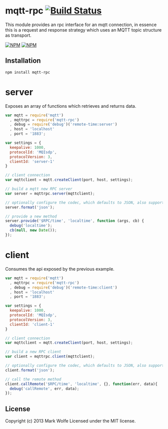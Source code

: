 # mqtt-rpc [![Build Status](https://drone.io/github.com/wolfeidau/mqtt-rpc/status.png)](https://drone.io/github.com/wolfeidau/mqtt-rpc/latest)

This module provides an rpc interface for an mqtt connection, in essence this is a request and response strategy which uses
an MQTT topic structure as transport.

[![NPM](https://nodei.co/npm/mqtt-rpc.png)](https://nodei.co/npm/mqtt-rpc/)
[![NPM](https://nodei.co/npm-dl/mqtt-rpc.png)](https://nodei.co/npm/mqtt-rpc/)

## Installation

```
npm install mqtt-rpc
```

# server

Exposes an array of functions which retrieves and returns data.

```javascript
var mqtt = require('mqtt')
  , mqttrpc = require('mqtt-rpc')
  , debug = require('debug')('remote-time:server')
  , host = 'localhost'
  , port = '1883';

var settings = {
  keepalive: 1000,
  protocolId: 'MQIsdp',
  protocolVersion: 3,
  clientId: 'server-1'
}

// client connection
var mqttclient = mqtt.createClient(port, host, settings);

// build a mqtt new RPC server
var server = mqttrpc.server(mqttclient);

// optionally configure the codec, which defaults to JSON, also supports msgpack
server.format('json');

// provide a new method
server.provide('$RPC/time', 'localtime', function (args, cb) {
  debug('localtime');
  cb(null, new Date());
});
```

# client

Consumes the api exposed by the previous example.

```javascript
var mqtt = require('mqtt')
  , mqttrpc = require('mqtt-rpc')
  , debug = require('debug')('remote-time:client')
  , host = 'localhost'
  , port = '1883';

var settings = {
  keepalive: 1000,
  protocolId: 'MQIsdp',
  protocolVersion: 3,
  clientId: 'client-1'
}

// client connection
var mqttclient = mqtt.createClient(port, host, settings);

// build a new RPC client
var client = mqttrpc.client(mqttclient);

// optionally configure the codec, which defaults to JSON, also supports msgpack
client.format('json');

// call the remote method
client.callRemote('$RPC/time', 'localtime', {}, function(err, data){
  debug('callRemote', err, data);
});
```

## License
Copyright (c) 2013 Mark Wolfe
Licensed under the MIT license.